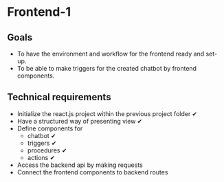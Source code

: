 # Frontend-1

## Goals
- To have the environment and workflow for the frontend ready and set-up.
- To be able to make triggers for the created chatbot by frontend components.

## Technical requirements
- Initialize the react.js project within the previous project folder ✔
- Have a structured way of presenting view ✔
- Define components for 
  - chatbot ✔
  - triggers ✔
  - procedures ✔
  - actions ✔
- Access the backend api by making requests
- Connect the frontend components to backend routes